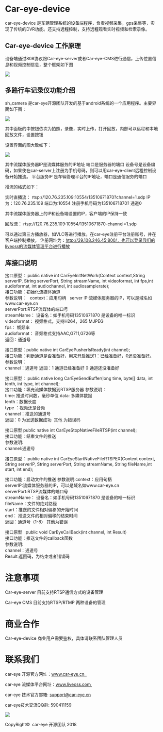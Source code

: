 ﻿# Car-eye-device
 
car-eye-device 是车辆管理系统的设备端程序，负责视频采集，gps采集等，实现了传统的DVR功能。还支持远程控制，支持远程观看实时视频和检索录像。

## Car-eye-device 工作原理
设备端通过808协议跟Car-eye-server或者Car-eye-CMS进行通信，上传位置信息和视频控制信息，整个框架如下图    


![](https://github.com/Car-eye-team/Car-eye-device/blob/master/picture/car-eye-device-machine.png)




## 多路行车记录仪功能介绍

sh_camera 是car-eye开源团队开发的基于android系统的一个应用程序。主要界面如下图：

![](https://github.com/Car-eye-team/Car-eye-device/blob/master/picture/pusher.jpg)

其中面板的中按钮依次为拍照，录像，实时上传，打开回放，内部可以远程和本地回放文件，设置按钮

设置界面的图大致如下：

![](https://github.com/Car-eye-team/Car-eye-device/blob/master/picture/settings.png)

其中流媒体服务器IP是流媒体服务的IP地址
端口是服务器的端口
设备号是设备编码，如果使在car-server上注册为手机号码，则可以用car-eye-client远程控制设备开始推流。
平台服务IP 是车辆管理平台的IP地址，端口是通信服务的端口

推流的格式如下：

实时直播流：
rtsp://120.76.235.109:10554/13510671870?channel=1.sdp
IP为：120.76.235.109
端口为:10554
注册手机号码为13510671870?
通道0

其中流媒体服务器上的IP和设备端设置的IP，客户端的IP保持一致

回放流：
rtsp://120.76.235.109:10554/13510671870-channel=1.sdp

可以通过第三方播放器，如VLC等进行播放。在car-eye注册平台注册账号，并在客户端控制播放。
注册网址为：http://39.108.246.45:800/，也可以登录我们的liveoss的流媒体管理平台进行播放

## 库接口说明

接口原型： public native int  CarEyeInitNetWork(Context context,String serverIP, String serverPort, String streamName, int videoformat, int fps,int audioformat, int audiochannel, int audiosamplerate);    
接口功能：初始化流媒体通道  
参数说明：   
context：应用句柄   
server IP:流媒体服务器的IP，可以是域名如www.car-eye.cn  
serverPort:RTSP流媒体的端口号     
streamName： 设备名：如手机号码13510671870 是设备的唯一标识    
videoformat： 视频格式，支持H264，265 MJPEG    
fps： 帧频率  
audioformat： 音频格式支持AAC,G711,G726等    
返回：通道号

接口原型：public native int 	 CarEyePusherIsReady(int channel);     
接口功能：判断通道是否准备好，用来开启推送1：已经准备好，0还没准备好。   
参数说明：   
channel：通道号
返回：1 通道已经准备好 0 通道还没准备好

接口原型： public native long   CarEyeSendBuffer(long time, byte[] data, int lenth, int type, int channel);   
接口功能：填充流媒体数据到RTSP服务器 
参数说明：   
time: 推送时间数，毫秒单位
data:  多媒体数据   
lenth：数据长度    
type ：视频还是音频   
channel：推送的通道号  
返回：0 为发送数据成功  其他 为错误码


接口原型 public native int    CarEyeStopNativeFileRTSP(int channel);   
接口功能：结束文件的推送   
参数说明:   
channel:通道号  

接口原型： public native int   CarEyeStartNativeFileRTSPEX(Context context, String serverIP, String serverPort, String streamName,  String fileName,int start, int end);          

接口功能：启动文件的推送 
参数说明:context：应用句柄  
serverIP:流媒体服务器的IP，可以是域名如www.car-eye.cn     
serverPort:RTSP流媒体的端口号      
streamName： 设备名：如手机号码13510671870 是设备的唯一标识  
fileName：文件的绝对路径      
start：推送的文件相对偏移的开始时间     
end：  推送文件的相对偏移的结束时间     
返回：通道号（1-8） 其他为错误  

接口原型   public void  CarEyeCallBack(int channel, int Result)   
接口功能：推送文件的callback函数      
参数说明:    
channel：通道号     
Result:返回码，为结束或者错误码     

# 注意事项

Car-eye-server 目前支持RTSP通信方式的设备管理

Car-eye CMS 目前支持RTSP/RTMP 两种设备的管理

# 商业合作

Car-eye-device 商业用户需要鉴权，具体请联系团队管理人员


# 联系我们   

car-eye 开源官方网址：www.car-eye.cn     

car-eye 流媒体平台网址：www.liveoss.com     

car-eye 技术官方邮箱: support@car-eye.cn   

car-eye技术交流QQ群: 590411159      

![](https://github.com/Car-eye-team/Car-eye-server/blob/master/car-server/doc/QQ.jpg)    

CopyRight©  car-eye 开源团队 2018 


